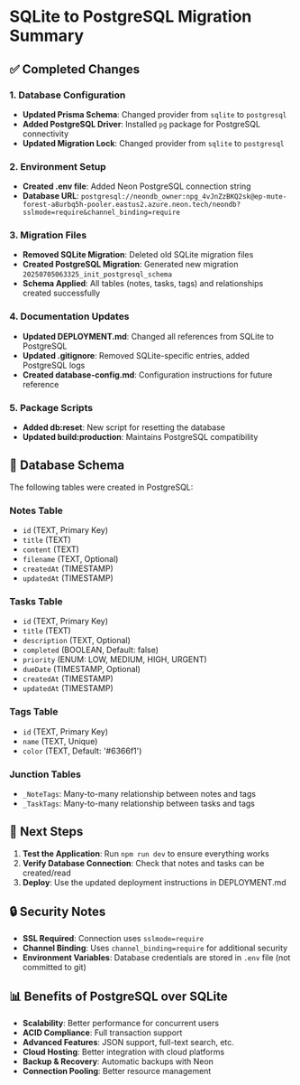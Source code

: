 # SQLite to PostgreSQL Migration Summary

## ✅ Completed Changes

### 1. Database Configuration

- **Updated Prisma Schema**: Changed provider from `sqlite` to `postgresql`
- **Added PostgreSQL Driver**: Installed `pg` package for PostgreSQL connectivity
- **Updated Migration Lock**: Changed provider from `sqlite` to `postgresql`

### 2. Environment Setup

- **Created .env file**: Added Neon PostgreSQL connection string
- **Database URL**: `postgresql://neondb_owner:npg_4vJnZzBKQ2sk@ep-mute-forest-a8urbq5h-pooler.eastus2.azure.neon.tech/neondb?sslmode=require&channel_binding=require`

### 3. Migration Files

- **Removed SQLite Migration**: Deleted old SQLite migration files
- **Created PostgreSQL Migration**: Generated new migration `20250705063325_init_postgresql_schema`
- **Schema Applied**: All tables (notes, tasks, tags) and relationships created successfully

### 4. Documentation Updates

- **Updated DEPLOYMENT.md**: Changed all references from SQLite to PostgreSQL
- **Updated .gitignore**: Removed SQLite-specific entries, added PostgreSQL logs
- **Created database-config.md**: Configuration instructions for future reference

### 5. Package Scripts

- **Added db:reset**: New script for resetting the database
- **Updated build:production**: Maintains PostgreSQL compatibility

## 🔧 Database Schema

The following tables were created in PostgreSQL:

### Notes Table

- `id` (TEXT, Primary Key)
- `title` (TEXT)
- `content` (TEXT)
- `filename` (TEXT, Optional)
- `createdAt` (TIMESTAMP)
- `updatedAt` (TIMESTAMP)

### Tasks Table

- `id` (TEXT, Primary Key)
- `title` (TEXT)
- `description` (TEXT, Optional)
- `completed` (BOOLEAN, Default: false)
- `priority` (ENUM: LOW, MEDIUM, HIGH, URGENT)
- `dueDate` (TIMESTAMP, Optional)
- `createdAt` (TIMESTAMP)
- `updatedAt` (TIMESTAMP)

### Tags Table

- `id` (TEXT, Primary Key)
- `name` (TEXT, Unique)
- `color` (TEXT, Default: '#6366f1')

### Junction Tables

- `_NoteTags`: Many-to-many relationship between notes and tags
- `_TaskTags`: Many-to-many relationship between tasks and tags

## 🚀 Next Steps

1. **Test the Application**: Run `npm run dev` to ensure everything works
2. **Verify Database Connection**: Check that notes and tasks can be created/read
3. **Deploy**: Use the updated deployment instructions in DEPLOYMENT.md

## 🔒 Security Notes

- **SSL Required**: Connection uses `sslmode=require`
- **Channel Binding**: Uses `channel_binding=require` for additional security
- **Environment Variables**: Database credentials are stored in `.env` file (not committed to git)

## 📊 Benefits of PostgreSQL over SQLite

- **Scalability**: Better performance for concurrent users
- **ACID Compliance**: Full transaction support
- **Advanced Features**: JSON support, full-text search, etc.
- **Cloud Hosting**: Better integration with cloud platforms
- **Backup & Recovery**: Automatic backups with Neon
- **Connection Pooling**: Better resource management
